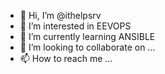 - 👋 Hi, I’m @ithelpsrv
- 👀 I’m interested in EEVOPS
- 🌱 I’m currently learning ANSIBLE
- 💞️ I’m looking to collaborate on ...
- 📫 How to reach me ...

<!---
ithelpsrv/ithelpsrv is a ✨ special ✨ repository because its `README.md` (this file) appears on your GitHub profile.
You can click the Preview link to take a look at your changes.
--->
